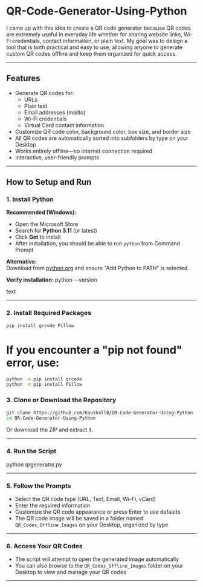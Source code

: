 # QR-Code-Generator-Using-Python

I came up with this idea to create a QR code generator because QR codes are extremely useful in everyday life whether for sharing website links, Wi-Fi credentials, contact information, or plain text. My goal was to design a tool that is both practical and easy to use, allowing anyone to generate custom QR codes offline and keep them organized for quick access.

---

##  Features

- Generate QR codes for:
  - URLs
  - Plain text
  - Email addresses (mailto)
  - Wi-Fi credentials
  - Virtual Card contact information
- Customize QR code color, background color, box size, and border size
- All QR codes are automatically sorted into subfolders by type on your Desktop
- Works entirely offline—no internet connection required
- Interactive, user-friendly prompts

---

##  How to Setup and Run

### 1. Install Python

**Recommended (Windows):**

- Open the Microsoft Store
- Search for **Python 3.11** (or latest)
- Click **Get** to install
- After installation, you should be able to run `python` from Command Prompt

**Alternative:**  
Download from [python.org](https://www.python.org/downloads/) and ensure "Add Python to PATH" is selected.

**Verify installation:**
python --version

text

---

### 2. Install Required Packages
```bash
pip install qrcode Pillow
```

# If you encounter a "pip not found" error, use:
```bash
python -m pip install qrcode
python -m pip install Pillow
```

### 3. Clone or Download the Repository

```bash
git clone https://github.com/KaushallB/QR-Code-Generator-Using-Python
cd QR-Code-Generator-Using-Python
```

Or download the ZIP and extract it.

---

### 4. Run the Script

python qrgenerator.py


---

### 5. Follow the Prompts

- Select the QR code type (URL, Text, Email, Wi-Fi, vCard)
- Enter the required information
- Customize the QR code appearance or press Enter to use defaults
- The QR code image will be saved in a folder named `QR_Codes_Offline_Images` on your Desktop, organized by type

---

### 6. Access Your QR Codes

- The script will attempt to open the generated image automatically
- You can also browse to the `QR_Codes_Offline_Images` folder on your Desktop to view and manage your QR codes

---

